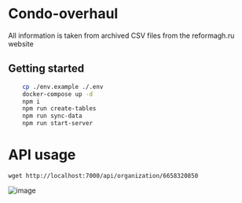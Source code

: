# Condo-overhaul

All information is taken from archived CSV files from the reformagh.ru website

## Getting started

```bash
    cp ./env.example ./.env
    docker-compose up -d
    npm i
    npm run create-tables
    npm run sync-data
    npm run start-server
```
# API usage

```
wget http://localhost:7000/api/organization/6658320850
```


![image](https://user-images.githubusercontent.com/1640424/152687132-c53ef88c-871a-465d-94ef-4249d653a858.png)
